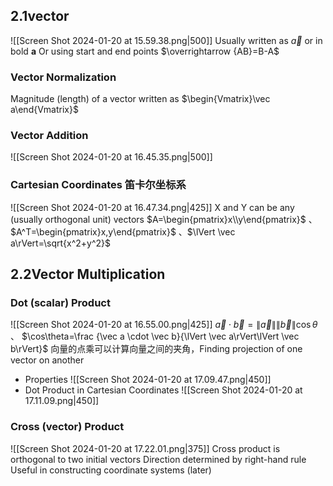 ## 2.1vector
![[Screen Shot 2024-01-20 at 15.59.38.png|500]]
Usually written as $\vec a$ or in bold $\mathbf a$ 
Or using start and end points $\overrightarrow {AB}=B-A$
### Vector Normalization
Magnitude (length) of a vector written as $\begin{Vmatrix}\vec a\end{Vmatrix}$
### Vector Addition
![[Screen Shot 2024-01-20 at 16.45.35.png|500]]
### Cartesian Coordinates 笛卡尔坐标系
![[Screen Shot 2024-01-20 at 16.47.34.png|425]]
X and Y can be any (usually orthogonal unit) vectors
$A=\begin{pmatrix}x\\y\end{pmatrix}$ 、 $A^T=\begin{pmatrix}x,y\end{pmatrix}$ 、$\lVert \vec a\rVert=\sqrt{x^2+y^2}$


## 2.2Vector Multiplication
### Dot (scalar) Product
![[Screen Shot 2024-01-20 at 16.55.00.png|425]]
$\vec a \cdot \vec b=\lVert \vec a\rVert\lVert \vec b\rVert\cos\theta$ 、  $\cos\theta=\frac {\vec a \cdot \vec b}{\lVert \vec a\rVert\lVert \vec b\rVert}$
向量的点乘可以计算向量之间的夹角，Finding projection of one vector on another
- Properties
![[Screen Shot 2024-01-20 at 17.09.47.png|450]]
- Dot Product in Cartesian Coordinates
![[Screen Shot 2024-01-20 at 17.11.09.png|450]]
### Cross (vector) Product
![[Screen Shot 2024-01-20 at 17.22.01.png|375]]
Cross product is orthogonal to two initial vectors
Direction determined by right-hand rule
Useful in constructing coordinate systems (later)